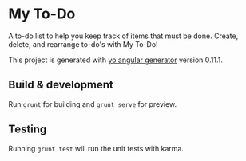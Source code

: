 # My To-Do

A to-do list to help you keep track of items that must be done. Create, delete, and rearrange to-do's with My To-Do! 

This project is generated with [yo angular generator](https://github.com/yeoman/generator-angular)
version 0.11.1.

## Build & development

Run `grunt` for building and `grunt serve` for preview.

## Testing

Running `grunt test` will run the unit tests with karma.
